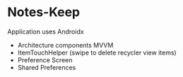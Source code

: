 # Notes-Keep
Application uses Androidx
* Architecture components MVVM
* ItemTouchHelper (swipe to delete recycler view items)
* Preference Screen
* Shared Preferences
